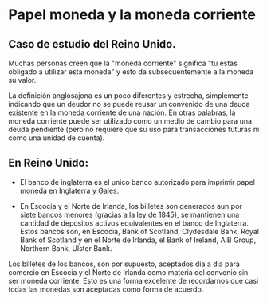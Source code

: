 # Papel moneda y la moneda corriente

## Caso de estudio del Reino Unido.

Muchas personas creen que la "moneda corriente" significa "tu estas obligado a utilizar esta moneda" y esto da subsecuentemente a la moneda su valor.

La definición anglosajona es un poco diferentes y estrecha, simplemente indicando que un deudor no se puede reusar un convenido de una deuda existente en la moneda corriente de una nación. En otras palabras, la moneda corriente puede ser utilizado como un medio de cambio para una deuda pendiente (pero no requiere que su uso para transacciones futuras ni como una unidad de cuenta).

## En Reino Unido:

- El banco de inglaterra es el unico banco autorizado para imprimir papel moneda en Inglaterra y Gales.

- En Escocia y el Norte de Irlanda, los billetes son generados aun por siete bancos menores (gracias a la ley de 1845), se mantienen una cantidad de depositos activos equivalentes en el banco de Inglaterra. Estos bancos son, en Escocia, Bank of Scotland, Clydesdale Bank, Royal Bank of Scotland y en el Norte de Irlanda, el Bank of Ireland, AIB Group, Northern Bank, Ulster Bank.

Los billetes de los bancos, son por supuesto, aceptados dia a dia para comercio en Escocia y el Norte de Irlanda como materia del convenio sin ser moneda corriente. Esto es una forma excelente de recordarnos que casi todas las monedas son aceptadas como forma de acuerdo.
